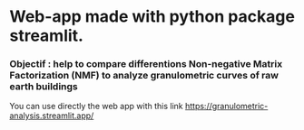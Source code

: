 # Web-app made with python package streamlit.

### Objectif : help to compare differentions Non-negative Matrix Factorization (NMF) to analyze granulometric curves of raw earth buildings

You can use directly the web app with this link https://granulometric-analysis.streamlit.app/


